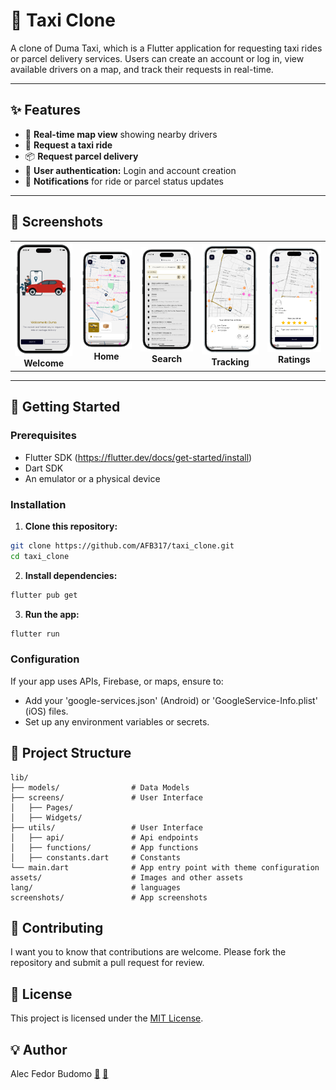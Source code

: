 # 🚖 Taxi Clone

A clone of Duma Taxi, which is a Flutter application for requesting taxi rides or parcel delivery services. Users can create an account or log in, view available drivers on a map, and track their requests in real-time.

---

## ✨ **Features**

- 📍 **Real-time map view** showing nearby drivers
- 🚕 **Request a taxi ride**
- 📦 **Request parcel delivery**
- 👤 **User authentication:** Login and account creation
- 🔔 **Notifications** for ride or parcel status updates

---

## 📸 **Screenshots**

<table>
  <tr>
    <td align="center">
      <img src="screenshots/duma0.png" width="120" alt="Welcome Screen"/><br>
      <b>Welcome</b>
    </td>
    <td align="center">
      <img src="screenshots/duma1.png" width="120" alt="Home Screen"/><br>
      <b>Home</b>
    </td>
    <td align="center">
      <img src="screenshots/duma2.png" width="120" alt="Search Screen"/><br>
      <b>Search</b>
    </td>
    <td align="center">
      <img src="screenshots/duma3.png" width="120" alt="Real time Tracking"/><br>
      <b>Tracking</b>
    </td>
    <td align="center">
      <img src="screenshots/duma4.png" width="120" alt="Rate the Driver"/><br>
      <b>Ratings</b>
    </td>
  </tr>
</table>

---




## 🚀 **Getting Started**

### **Prerequisites**

- Flutter SDK (https://flutter.dev/docs/get-started/install)
- Dart SDK
- An emulator or a physical device

### **Installation**

1. **Clone this repository:**

```bash
git clone https://github.com/AFB317/taxi_clone.git
cd taxi_clone
```

2. **Install dependencies:**
   
```bash
flutter pub get
```
3. **Run the app:**
   
```bash
flutter run
```
### **Configuration**

If your app uses APIs, Firebase, or maps, ensure to:
- Add your 'google-services.json' (Android) or 'GoogleService-Info.plist' (iOS) files.
- Set up any environment variables or secrets.


## 📂 **Project Structure**
    
```
lib/
├── models/                # Data Models
├── screens/               # User Interface
│   ├── Pages/             
│   ├── Widgets/           
├── utils/                 # User Interface
│   ├── api/               # Api endpoints
│   ├── functions/         # App functions
│   ├── constants.dart     # Constants
└── main.dart              # App entry point with theme configuration
assets/                    # Images and other assets
lang/                      # languages
screenshots/               # App screenshots
```


## 🙌 **Contributing**
 
 I want you to know that contributions are welcome. Please fork the repository and submit a pull request for review.


## 📄 **License**

This project is licensed under the [MIT License](https://github.com/AFB317/taxi_clone/LICENSE).


## 💡 **Author**

Alec Fedor Budomo
[🔗](https://www.linkedin.com/in/alec-fedor-149baa14a/)
[📧](alec7fedor@gmail.com)


